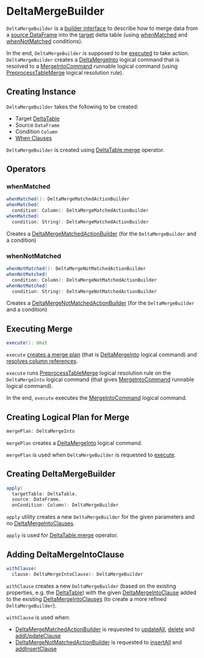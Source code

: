 # DeltaMergeBuilder

`DeltaMergeBuilder` is a [builder interface](#operators) to describe how to merge data from a [source DataFrame](#source) into the [target](#targetTable) delta table (using [whenMatched](#whenMatched) and [whenNotMatched](#whenNotMatched) conditions).

In the end, `DeltaMergeBuilder` is supposed to be [executed](#execute) to take action. `DeltaMergeBuilder` creates a [DeltaMergeInto](DeltaMergeInto.md) logical command that is resolved to a [MergeIntoCommand](MergeIntoCommand.md) runnable logical command (using [PreprocessTableMerge](../../PreprocessTableMerge.md) logical resolution rule).

## Creating Instance

`DeltaMergeBuilder` takes the following to be created:

* <span id="targetTable"> Target [DeltaTable](../../DeltaTable.md)
* <span id="source"> Source `DataFrame`
* <span id="onCondition"> Condition `Column`
* <span id="whenClauses"> [When Clauses](DeltaMergeIntoClause.md)

`DeltaMergeBuilder` is created using [DeltaTable.merge](../../DeltaTable.md#merge) operator.

## Operators

### <span id="whenMatched"> whenMatched

```scala
whenMatched(): DeltaMergeMatchedActionBuilder
whenMatched(
  condition: Column): DeltaMergeMatchedActionBuilder
whenMatched(
  condition: String): DeltaMergeMatchedActionBuilder
```

Creates a [DeltaMergeMatchedActionBuilder](DeltaMergeMatchedActionBuilder.md) (for the `DeltaMergeBuilder` and a condition)

### <span id="whenNotMatched"> whenNotMatched

```scala
whenNotMatched(): DeltaMergeNotMatchedActionBuilder
whenNotMatched(
  condition: Column): DeltaMergeNotMatchedActionBuilder
whenNotMatched(
  condition: String): DeltaMergeNotMatchedActionBuilder
```

Creates a [DeltaMergeNotMatchedActionBuilder](DeltaMergeNotMatchedActionBuilder.md) (for the `DeltaMergeBuilder` and a condition)

## <span id="execute"> Executing Merge

```scala
execute(): Unit
```

`execute` [creates a merge plan](#mergePlan) (that is [DeltaMergeInto](DeltaMergeInto.md) logical command) and [resolves column references](DeltaMergeInto.md#resolveReferences).

`execute` runs [PreprocessTableMerge](../../PreprocessTableMerge.md) logical resolution rule on the `DeltaMergeInto` logical command (that gives [MergeIntoCommand](MergeIntoCommand.md) runnable logical command).

In the end, `execute` executes the [MergeIntoCommand](MergeIntoCommand.md) logical command.

## <span id="mergePlan"> Creating Logical Plan for Merge

```scala
mergePlan: DeltaMergeInto
```

`mergePlan` creates a [DeltaMergeInto](DeltaMergeInto.md) logical command.

`mergePlan` is used when `DeltaMergeBuilder` is requested to [execute](#execute).

## <span id="apply"> Creating DeltaMergeBuilder

```scala
apply(
  targetTable: DeltaTable,
  source: DataFrame,
  onCondition: Column): DeltaMergeBuilder
```

`apply` utility creates a new `DeltaMergeBuilder` for the given parameters and no [DeltaMergeIntoClauses](#whenClauses).

`apply` is used for [DeltaTable.merge](../../DeltaTable.md#merge) operator.

## <span id="withClause"> Adding DeltaMergeIntoClause

```scala
withClause(
  clause: DeltaMergeIntoClause): DeltaMergeBuilder
```

`withClause` creates a new `DeltaMergeBuilder` (based on the existing properties, e.g. the [DeltaTable](#targetTable)) with the given [DeltaMergeIntoClause](DeltaMergeIntoClause.md) added to the existing [DeltaMergeIntoClauses](#whenClauses) (to create a more refined `DeltaMergeBuilder`).

`withClause` is used when:

* [DeltaMergeMatchedActionBuilder](DeltaMergeMatchedActionBuilder.md) is requested to [updateAll](DeltaMergeMatchedActionBuilder.md#updateAll), [delete](DeltaMergeMatchedActionBuilder.md#delete) and [addUpdateClause](DeltaMergeMatchedActionBuilder.md#addUpdateClause)
* [DeltaMergeNotMatchedActionBuilder](DeltaMergeNotMatchedActionBuilder.md) is requested to [insertAll](DeltaMergeNotMatchedActionBuilder.md#insertAll) and [addInsertClause](DeltaMergeNotMatchedActionBuilder.md#addInsertClause)
